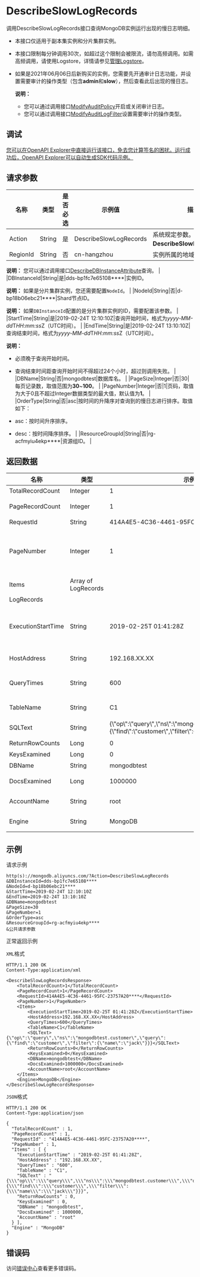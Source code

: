 # DescribeSlowLogRecords

调用DescribeSlowLogRecords接口查询MongoDB实例运行出现的慢日志明细。

-   本接口仅适用于副本集实例和分片集群实例。
-   本接口限制每分钟调用30次，如超过这个限制会被限流，请勿高频调用。如需高频调用，请使用Logstore，详情请参见[管理Logstore](~~48990~~)。
-   如果是2021年06月06日后新购买的实例，您需要先开通审计日志功能，并设置需要审计的操作类型（包含**admin**和**slow**），然后查看此后出现的慢日志。

    **说明：**

    -   您可以通过调用接口[ModifyAuditPolicy](~~1500039~~)开启或关闭审计日志。
    -   您可以通过调用接口[ModifyAuditLogFilter](~~89033~~)设置需要审计的操作类型。

## 调试

[您可以在OpenAPI Explorer中直接运行该接口，免去您计算签名的困扰。运行成功后，OpenAPI Explorer可以自动生成SDK代码示例。](https://api.aliyun.com/#product=Dds&api=DescribeSlowLogRecords&type=RPC&version=2015-12-01)

## 请求参数

|名称|类型|是否必选|示例值|描述|
|--|--|----|---|--|
|Action|String|是|DescribeSlowLogRecords|系统规定参数。取值：**DescribeSlowLogRecords**。 |
|RegionId|String|否|cn-hangzhou|实例所属的地域ID。

 **说明：** 您可以通过调用接口[DescribeDBInstanceAttribute](~~62010~~)查询。 |
|DBInstanceId|String|是|dds-bp1fc7e65108\*\*\*\*|实例ID。

 **说明：** 如果是分片集群实例，您还需要配置`NodeId`。 |
|NodeId|String|否|d-bp18b06ebc21\*\*\*\*|Shard节点ID。

 **说明：** 如果`DBInstanceId`配置的是分片集群实例的ID，需要配置该参数。 |
|StartTime|String|是|2019-02-24T 12:10:10Z|查询开始时间，格式为*yyyy-MM-dd*T*HH:mm:ss*Z（UTC时间）。 |
|EndTime|String|是|2019-02-24T 13:10:10Z|查询结束时间，格式为*yyyy-MM-dd*T*HH:mm:ss*Z（UTC时间）。

 **说明：**

-   必须晚于查询开始时间。
-   查询结束时间距查询开始时间不得超过24个小时，超过则调用失败。 |
|DBName|String|否|mongodbtest|数据库名。 |
|PageSize|Integer|否|30|每页记录数，取值范围为**30**~**100**。 |
|PageNumber|Integer|否|1|页码，取值为大于0且不超过Integer数据类型的最大值，默认值为**1**。 |
|OrderType|String|否|asc|按时间的升降序对查询到的慢日志进行排序。取值如下：

 -   asc：按时间升序排序。
-   desc：按时间降序排序。 |
|ResourceGroupId|String|否|rg-acfmyiu4ekp\*\*\*\*|资源组ID。 |

## 返回数据

|名称|类型|示例值|描述|
|--|--|---|--|
|TotalRecordCount|Integer|1|总记录数。 |
|PageRecordCount|Integer|1|本页慢操作日志明细的个数。 |
|RequestId|String|414A4E5-4C36-4461-95FC-23757A20\*\*\*\*|请求ID。 |
|PageNumber|Integer|1|页码，取值为大于0且不超过Integer数据类型的最大值，默认值为**1**。 |
|Items|Array of LogRecords| |慢日志明细列表。 |
|LogRecords| | | |
|ExecutionStartTime|String|2019-02-25T 01:41:28Z|操作执行的开始时间，格式为*yyyy-MM-dd*T*HH:mm:ss*Z（UTC时间）。 |
|HostAddress|String|192.168.XX.XX|连接数据库的主机地址。 |
|QueryTimes|String|600|该语句的执行时长，单位为毫秒。 |
|TableName|String|C1|MongoDB的集合名称。 |
|SQLText|String|\{\\"op\\":\\"query\\",\\"ns\\":\\"mongodbtest.customer\\",\\"query\\":\{\\"find\\":\\"customer\\",\\"filter\\":\{\\"name\\":\\"jack\\"\}\}\}|慢操作执行的语句。 |
|ReturnRowCounts|Long|0|返回行数。 |
|KeysExamined|Long|0|索引扫描行数。 |
|DBName|String|mongodbtest|数据库名。 |
|DocsExamined|Long|1000000|该操作执行时扫描的文档数。 |
|AccountName|String|root|执行该操作的数据库用户名。 |
|Engine|String|MongoDB|当前数据库的引擎类型。 |

## 示例

请求示例

```
http(s)://mongodb.aliyuncs.com/?Action=DescribeSlowLogRecords
&DBInstanceId=dds-bp1fc7e65108****
&NodeId=d-bp18b06ebc21****
&StartTime=2019-02-24T 12:10:10Z
&EndTime=2019-02-24T 13:10:10Z
&DBName=mongodbtest
&PageSize=30
&PageNumber=1
&OrderType=asc
&ResourceGroupId=rg-acfmyiu4ekp****
&公共请求参数
```

正常返回示例

`XML`格式

```
HTTP/1.1 200 OK
Content-Type:application/xml

<DescribeSlowLogRecordsResponse>
    <TotalRecordCount>1</TotalRecordCount>
    <PageRecordCount>1</PageRecordCount>
    <RequestId>414A4E5-4C36-4461-95FC-23757A20****</RequestId>
    <PageNumber>1</PageNumber>
    <Items>
        <ExecutionStartTime>2019-02-25T 01:41:28Z</ExecutionStartTime>
        <HostAddress>192.168.XX.XX</HostAddress>
        <QueryTimes>600</QueryTimes>
        <TableName>C1</TableName>
        <SQLText>{\"op\":\"query\",\"ns\":\"mongodbtest.customer\",\"query\":{\"find\":\"customer\",\"filter\":{\"name\":\"jack\"}}}</SQLText>
        <ReturnRowCounts>0</ReturnRowCounts>
        <KeysExamined>0</KeysExamined>
        <DBName>mongodbtest</DBName>
        <DocsExamined>1000000</DocsExamined>
        <AccountName>root</AccountName>
    </Items>
    <Engine>MongoDB</Engine>
</DescribeSlowLogRecordsResponse>
```

`JSON`格式

```
HTTP/1.1 200 OK
Content-Type:application/json

{
  "TotalRecordCount" : 1,
  "PageRecordCount" : 1,
  "RequestId" : "414A4E5-4C36-4461-95FC-23757A20****",
  "PageNumber" : 1,
  "Items" : [ {
    "ExecutionStartTime" : "2019-02-25T 01:41:28Z",
    "HostAddress" : "192.168.XX.XX",
    "QueryTimes" : "600",
    "TableName" : "C1",
    "SQLText" : "{\\\"op\\\":\\\"query\\\",\\\"ns\\\":\\\"mongodbtest.customer\\\",\\\"query\\\":{\\\"find\\\":\\\"customer\\\",\\\"filter\\\":{\\\"name\\\":\\\"jack\\\"}}}",
    "ReturnRowCounts" : 0,
    "KeysExamined" : 0,
    "DBName" : "mongodbtest",
    "DocsExamined" : 1000000,
    "AccountName" : "root"
  } ],
  "Engine" : "MongoDB"
}
```

## 错误码

访问[错误中心](https://error-center.alibabacloud.com/status/product/Dds)查看更多错误码。

